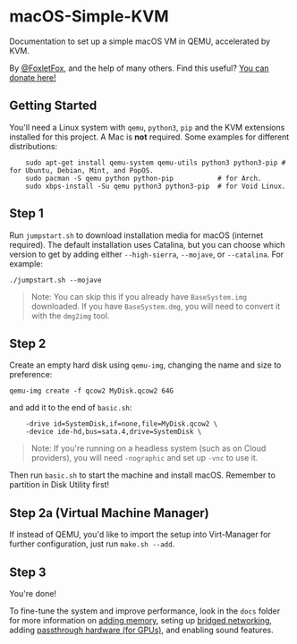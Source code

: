# macOS-Simple-KVM
Documentation to set up a simple macOS VM in QEMU, accelerated by KVM.

By [@FoxletFox](https://twitter.com/foxletfox), and the help of many others.
Find this useful? [You can donate here!](https://commerce.coinbase.com/checkout/96dc5777-0abf-437d-a9b5-a78ae2c4c227)

## Getting Started
You'll need a Linux system with `qemu`, `python3`, `pip` and the KVM extensions installed for this project. A Mac is **not** required. Some examples for different distributions:

```
    sudo apt-get install qemu-system qemu-utils python3 python3-pip # for Ubuntu, Debian, Mint, and PopOS.
    sudo pacman -S qemu python python-pip           # for Arch.
    sudo xbps-install -Su qemu python3 python3-pip  # for Void Linux.
```

## Step 1
Run `jumpstart.sh` to download installation media for macOS (internet required). The default installation uses Catalina, but you can choose which version to get by adding either `--high-sierra`, `--mojave`, or `--catalina`. For example:
```
./jumpstart.sh --mojave
```
> Note: You can skip this if you already have `BaseSystem.img` downloaded. If you have `BaseSystem.dmg`, you will need to convert it with the `dmg2img` tool.

## Step 2
Create an empty hard disk using `qemu-img`, changing the name and size to preference:
```
qemu-img create -f qcow2 MyDisk.qcow2 64G
```

and add it to the end of `basic.sh`:
```
    -drive id=SystemDisk,if=none,file=MyDisk.qcow2 \
    -device ide-hd,bus=sata.4,drive=SystemDisk \
```
> Note: If you're running on a headless system (such as on Cloud providers), you will need `-nographic` and set up `-vnc` to use it.

Then run `basic.sh` to start the machine and install macOS. Remember to partition in Disk Utility first!

## Step 2a (Virtual Machine Manager)
If instead of QEMU, you'd like to import the setup into Virt-Manager for further configuration, just run `make.sh --add`.

## Step 3

You're done!

To fine-tune the system and improve performance, look in the `docs` folder for more information on [adding memory](docs/guide-performance.md), seting up [bridged networking](docs/guide-networking.md), adding [passthrough hardware (for GPUs)](docs/guide-passthrough.md), and enabling sound features.
